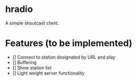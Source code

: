 # hradio
A simple shoutcast client.


# Features (to be implemented)
- [] Connect to station designated by URL and play
- [] Buffering
- [] Show station list
- [] Light weight server functionality